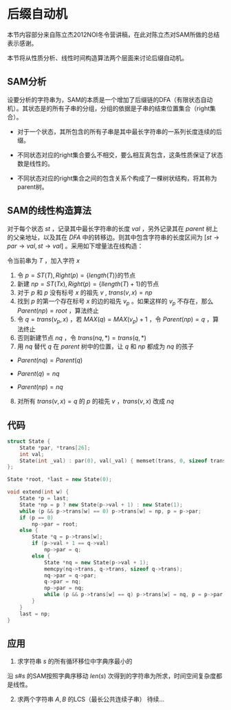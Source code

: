 # 后缀自动机
本节内容部分来自陈立杰2012NOI冬令营讲稿，在此对陈立杰对SAM所做的总结表示感谢。

本节将从性质分析、线性时间构造算法两个层面来讨论后缀自动机。


## SAM分析
设要分析的字符串为，SAM的本质是一个增加了后缀链的DFA（有限状态自动机）。其状态是的所有子串的分组，分组的依据是子串的结束位置集合（right集合）。

* 对于一个状态，其所包含的所有子串是其中最长字符串的一系列长度连续的后缀。

* 不同状态对应的right集合要么不相交，要么相互真包含，这条性质保证了状态数是线性的。

* 不同状态对应的right集合之间的包含关系个构成了一棵树状结构，将其称为parent树。


## SAM的线性构造算法
对于每个状态 $st$ ，记录其中最长字符串的长度 $val$ ，另外记录其在 $parent$ 树上的父亲地址，以及其在 $DFA$ 中的转移边。则其中包含字符串的长度区间为 $[st \rightarrow par \rightarrow val, st \rightarrow val]$ 。采用如下增量法在线构造：

令当前串为 $T$ ，加入字符 $x$ 

1. 令 $p=ST(T), Right(p)=\{length(T)\}$的节点
2. 新建 $np=ST(Tx), Right(p)=\{llength(T) + 1\}$的节点 
3. 对于 $p$ 和 $p$ 没有标号 $x$ 的祖先 $v$ , $trans(v, x)=np$
4. 找到 $p$ 的第一个存在标号 $x$ 的边的祖先 $v_p$ 。如果这样的 $v_p$ 不存在，那么 $Parent(np)=root$ ，算法终止
5. 令 $q=trans(v_p, x)$ ，若 $MAX(q)=MAX(v_p) + 1$ ，令 $Parent(np)=q$ ，算法终止
6. 否则新建节点 $nq$ ，令 $trans(nq, *)=trans(q, *)$ 
7. 用 $nq$ 替代 $q$ 在 $parent$ 树中的位置，让 $q$ 和 $np$ 都成为 $nq$ 的孩子
* $Parent(nq)=Parent(q)$

* $Parent(q) = nq$

* $Parent(np)=nq$
8. 对所有 $trans(v, x)=q$ 的 $p$ 的祖先 $v$ ，$trans(v, x)$ 改成 $nq$


## 代码
```cpp
struct State {
    State *par, *trans[26];
    int val;
    State(int _val) : par(0), val(_val) { memset(trans, 0, sizeof trans); }
};

State *root, *last = new State(0);

void extend(int w) {
    State *p = last;
    State *np = p ? new State(p->val + 1) : new State(1);
    while (p && p->trans[w] == 0) p->trans[w] = np, p = p->par;
    if (p == 0)
        np->par = root;
    else {
        State *q = p->trans[w];
        if (p->val + 1 == q->val)
            np->par = q;
        else {
            State *nq = new State(p->val + 1);
            memcpy(nq->trans, q->trans, sizeof q->trans);
            nq->par = q->par;
            q->par = nq;
            np->par = nq;
            while (p && p->trans[w] == q) p->trans[w] = nq, p = p->par;
        }
    }
    last = np;
}
```


## 应用
1. 求字符串 $s$ 的所有循环移位中字典序最小的

沿 $s\#s$ 的SAM按照字典序移动 $len(s)$ 次得到的字符串为所求，时间空间复杂度都是线性。

2. 求两个字符串 $A, B$ 的LCS（最长公共连续子串）
待续...
